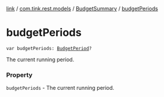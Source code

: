 [link](../../index.md) / [com.tink.rest.models](../index.md) / [BudgetSummary](index.md) / [budgetPeriods](./budget-periods.md)

# budgetPeriods

`var budgetPeriods: `[`BudgetPeriod`](../-budget-period/index.md)`?`

The current running period.

### Property

`budgetPeriods` - The current running period.